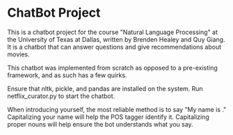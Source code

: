 # ChatBot Project
This is a chatbot project for the course "Natural Language Processing" at the University of Texas at Dallas,
written by Brenden Healey and Quy Giang.
It is a chatbot that can answer questions and give recommendations about movies.

This chatbot was implemented from scratch as opposed to a pre-existing framework, and as such has a few quirks.

Ensure that nltk, pickle, and pandas are installed on the system.
Run netflix_curator.py to start the chatbot.

When introducing yourself, the most reliable method is to say "My name is <Name>." Capitalizing your name will help the POS tagger identify it.
Capitalizing proper nouns will help ensure the bot understands what you say.
